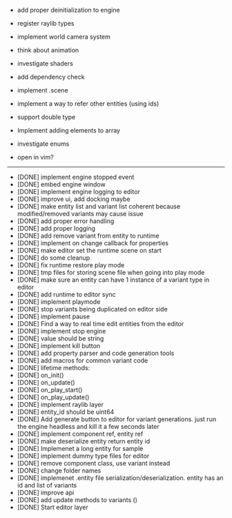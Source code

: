 * add proper deinitialization to engine

* register raylib types
* implement world camera system
* think about animation
* investigate shaders
* add dependency check
* implement .scene
* implement a way to refer other entities (using ids)
* support double type
* Implement adding elements to array
* investigate enums
* open in vim?
-----------------------------------------
* [DONE] implement engine stopped event
* [DONE] embed engine window
* [DONE] implement engine logging to editor
* [DONE] improve ui, add docking maybe
* [DONE] make entity list and variant list coherent because modified/removed variants may cause issue 
* [DONE] add proper error handling 
* [DONE] add proper logging
* [DONE] add remove variant from entity to runtime
* [DONE] implement on change callback for properties
* [DONE] make editor set the runtime scene on start
* [DONE] do some cleanup
* [DONE] fix runtime restore play mode
* [DONE] tmp files for storing scene file when going into play mode
* [DONE] make sure an entity can have 1 instance of a variant type in editor
* [DONE] add runtime to editor sync
* [DONE] implement playmode
* [DONE] stop variants being duplicated on editor side
* [DONE] implement pause
* [DONE] Find a way to real time edit entities from the editor
* [DONE] implement stop engine
* [DONE] value should be string
* [DONE] implement kill button
* [DONE] add property parser and code generation tools
* [DONE] add macros for common variant code
* [DONE] lifetime methods:
* [DONE] on_init()
* [DONE] on_update()
* [DONE] on_play_start()
* [DONE] on_play_update()
* [DONE] implement raylib layer
* [DONE] entity_id should be uint64
* [DONE] Add generate button to editor for variant generations. just run the engine headless and kill it a few seconds later
* [DONE] implement component ref, entity ref
* [DONE] make deserialize entity return entity id 
* [DONE] Implemenet a long entity for sample
* [DONE] implement dummy type files for editor
* [DONE] remove component class, use variant instead
* [DONE] change folder names
* [DONE] implemenet .entity file serialization/deserialization. entity has an id and list of variants
* [DONE] improve api
* [DONE] add update methods to variants ()
* [DONE] Start editor layer

